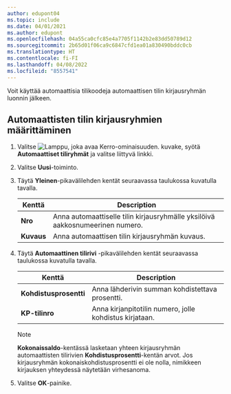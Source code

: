 ```yaml
---
author: edupont04
ms.topic: include
ms.date: 04/01/2021
ms.author: edupont
ms.openlocfilehash: 04a55ca0cfc85e4a7705f1142b2e83dd50789d12
ms.sourcegitcommit: 2b65d01f06ca9c6847cfd1ea01a830490bddc0cb
ms.translationtype: HT
ms.contentlocale: fi-FI
ms.lasthandoff: 04/08/2022
ms.locfileid: "8557541"
---
```

Voit käyttää automaattisia tilikoodeja automaattisen tilin kirjausryhmän luonnin jälkeen.  

## <a name="to-set-up-automatic-account-posting-groups" /><a name="to-set-up-automatic-account-posting-groups"></a>Automaattisten tilin kirjausryhmien määrittäminen

1. Valitse ![Lamppu, joka avaa Kerro-ominaisuuden.](../../../media/ui-search/search_small.png "Kerro, mitä haluat tehdä") kuvake, syötä **Automaattiset tiliryhmät** ja valitse liittyvä linkki.  
2. Valitse **Uusi**-toiminto.  
3. Täytä **Yleinen**-pikavälilehden kentät seuraavassa taulukossa kuvatulla tavalla.  

    |Kenttä|Description|  
    |-----------|-----------------|  
    |**Nro**|Anna automaattiselle tilin kirjausryhmälle yksilöivä aakkosnumeerinen numero.|  
    |**Kuvaus**|Anna automaattisen tilin kirjausryhmän kuvaus.|  

4. Täytä **Automaattinen tilirivi** -pikavälilehden kentät seuraavassa taulukossa kuvatulla tavalla.  

    |Kenttä|Description|  
    |-----------|-----------------|  
    |**Kohdistusprosentti**|Anna lähderivin summan kohdistettava prosentti.|  
    |**KP-tilinro**|Anna kirjanpitotilin numero, jolle kohdistus kirjataan.|  

    > [!NOTE]  
    >  **Kokonaissaldo**-kentässä lasketaan yhteen kirjausryhmän automaattisten tilirivien **Kohdistusprosentti**-kentän arvot. Jos kirjausryhmän kokonaiskohdistusprosentti ei ole nolla, nimikkeen kirjauksen yhteydessä näytetään virhesanoma.  

5. Valitse **OK**-painike.  
